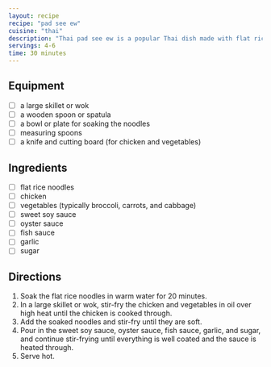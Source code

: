 ```yaml
---
layout: recipe
recipe: "pad see ew"
cuisine: "thai"
description: "Thai pad see ew is a popular Thai dish made with flat rice noodles, chicken, and vegetables stir-fried in a sweet soy sauce."
servings: 4-6
time: 30 minutes
---
```


## Equipment
- [ ] a large skillet or wok
- [ ] a wooden spoon or spatula
- [ ] a bowl or plate for soaking the noodles
- [ ] measuring spoons
- [ ] a knife and cutting board (for chicken and vegetables)

## Ingredients
- [ ] flat rice noodles
- [ ] chicken
- [ ] vegetables (typically broccoli, carrots, and cabbage)
- [ ] sweet soy sauce
- [ ] oyster sauce
- [ ] fish sauce
- [ ] garlic
- [ ] sugar

## Directions
1. Soak the flat rice noodles in warm water for 20 minutes.
2. In a large skillet or wok, stir-fry the chicken and vegetables in oil over high heat until the chicken is cooked through.
3. Add the soaked noodles and stir-fry until they are soft.
4. Pour in the sweet soy sauce, oyster sauce, fish sauce, garlic, and sugar, and continue stir-frying until everything is well coated and the sauce is heated through.
5. Serve hot.
